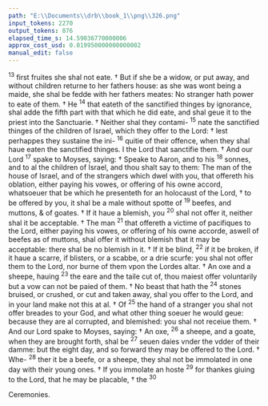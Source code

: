 ```yaml
---
path: "E:\\Documents\\drb\\book_1\\png\\326.png"
input_tokens: 2270
output_tokens: 876
elapsed_time_s: 14.59036770000006
approx_cost_usd: 0.019950000000000002
manual_edit: false
---
```

<sup>13</sup> first fruites she shal not eate. † But if she be a widow, or put away, and without children returne to her fathers house: as she was wont being a maide, she shal be fedde with her fathers meates: No stranger hath power to eate of them. † He <sup>14</sup> that eateth of the sanctified thinges by ignorance, shal adde the fifth part with that which he did eate, and shal geue it to the priest into the Sanctuarie. † Neither shal they contami- <sup>15</sup> nate the sanctified thinges of the children of Israel, which they offer to the Lord: † lest perhappes they sustaine the ini- <sup>16</sup> quitie of their offence, when they shal haue eaten the sanctified thinges. I the Lord that sanctifie them. † And our Lord <sup>17</sup> spake to Moyses, saying: † Speake to Aaron, and to his <sup>18</sup> sonnes, and to al the children of Israel, and thou shalt say to them: The man of the house of Israel, and of the strangers which dwel with you, that offereth his oblation, either paying his vowes, or offering of his owne accord, whatsoeuer that be which he presenteth for an holocaust of the Lord, † to be offered by you, it shal be a male without spotte of <sup>19</sup> beefes, and muttons, & of goates. † If it haue a blemish, you <sup>20</sup> shal not offer it, neither shal it be acceptable. † The man <sup>21</sup> that offereth a victime of pacifiques to the Lord, either paying his vowes, or offering of his owne accorde, aswell of beefes as of muttons, shal offer it without blemish that it may be acceptable: there shal be no blemish in it. † If it be blind, <sup>22</sup> if it be broken, if it haue a scarre, if blisters, or a scabbe, or a drie scurfe: you shal not offer them to the Lord, nor burne of them vpon the Lordes altar. † An oxe and a sheepe, hauing <sup>23</sup> the eare and the taile cut of, thou maiest offer voluntarily but a vow can not be paied of them. † No beast that hath the <sup>24</sup> stones bruised, or crushed, or cut and taken away, shal you offer to the Lord, and in your land make not this at al. † Of <sup>25</sup> the hand of a stranger you shal not offer breades to your God, and what other thing soeuer he would geue: because they are al corrupted, and blemished: you shal not receiue them. † And our Lord spake to Moyses, saying: † An oxe, <sup>26</sup> a sheepe, and a goate, when they are brought forth, shal be <sup>27</sup> seuen daies vnder the vdder of their damme: but the eight day, and so forward they may be offered to the Lord. † Whe- <sup>28</sup> ther it be a beefe, or a sheepe, they shal not be immolated in one day with their young ones. † If you immolate an hoste <sup>29</sup> for thankes giuing to the Lord, that he may be placable, † the <sup>30</sup>

[^1]: Leuit. 10.

<aside>Ceremonies.</aside>